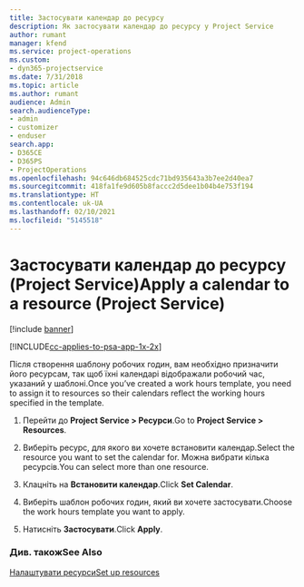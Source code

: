 ```yaml
---
title: Застосувати календар до ресурсу
description: Як застосувати календар до ресурсу у Project Service
author: rumant
manager: kfend
ms.service: project-operations
ms.custom:
- dyn365-projectservice
ms.date: 7/31/2018
ms.topic: article
ms.author: rumant
audience: Admin
search.audienceType:
- admin
- customizer
- enduser
search.app:
- D365CE
- D365PS
- ProjectOperations
ms.openlocfilehash: 94c646db684525cdc71bd935643a3b7ee2d40ea7
ms.sourcegitcommit: 418fa1fe9d605b8faccc2d5dee1b04b4e753f194
ms.translationtype: HT
ms.contentlocale: uk-UA
ms.lasthandoff: 02/10/2021
ms.locfileid: "5145518"
---
```

# <a name="apply-a-calendar-to-a-resource-project-service"></a><span data-ttu-id="320bf-103">Застосувати календар до ресурсу (Project Service)</span><span class="sxs-lookup"><span data-stu-id="320bf-103">Apply a calendar to a resource (Project Service)</span></span>

[!include [banner](../includes/psa-now-project-operations.md)]

[!INCLUDE[cc-applies-to-psa-app-1x-2x](../includes/cc-applies-to-psa-app-1x-2x.md)]

<span data-ttu-id="320bf-104">Після створення шаблону робочих годин, вам необхідно призначити його ресурсам, так щоб їхні календарі відображали робочий час, указаний у шаблоні.</span><span class="sxs-lookup"><span data-stu-id="320bf-104">Once you’ve created a work hours template, you need to assign it to resources so their calendars reflect the working hours specified in the template.</span></span>  
  
1.  <span data-ttu-id="320bf-105">Перейти до **Project Service > Ресурси**.</span><span class="sxs-lookup"><span data-stu-id="320bf-105">Go to **Project Service > Resources**.</span></span>  
  
2.  <span data-ttu-id="320bf-106">Виберіть ресурс, для якого ви хочете встановити календар.</span><span class="sxs-lookup"><span data-stu-id="320bf-106">Select the resource you want to set the calendar for.</span></span> <span data-ttu-id="320bf-107">Можна вибрати кілька ресурсів.</span><span class="sxs-lookup"><span data-stu-id="320bf-107">You can select more than one resource.</span></span>  
  
3.  <span data-ttu-id="320bf-108">Клацніть на **Встановити календар**.</span><span class="sxs-lookup"><span data-stu-id="320bf-108">Click **Set Calendar**.</span></span>  
  
4.  <span data-ttu-id="320bf-109">Виберіть шаблон робочих годин, який ви хочете застосувати.</span><span class="sxs-lookup"><span data-stu-id="320bf-109">Choose the work hours template you want to apply.</span></span>  
  
5.  <span data-ttu-id="320bf-110">Натисніть **Застосувати**.</span><span class="sxs-lookup"><span data-stu-id="320bf-110">Click **Apply**.</span></span>  
  
### <a name="see-also"></a><span data-ttu-id="320bf-111">Див. також</span><span class="sxs-lookup"><span data-stu-id="320bf-111">See Also</span></span>  
 [<span data-ttu-id="320bf-112">Налаштувати ресурси</span><span class="sxs-lookup"><span data-stu-id="320bf-112">Set up resources</span></span>](../psa/set-up-resources.md)
